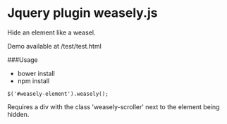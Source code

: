 Jquery plugin weasely.js
===========
Hide an element like a weasel.

Demo available at /test/test.html

###Usage
* bower install
* npm install


```
$('#weasely-element').weasely();
```

Requires a div with the class 'weasely-scroller' next to the element being hidden.
